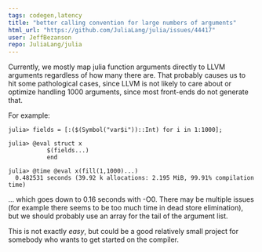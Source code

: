 ```yaml
---
tags: codegen,latency
title: "better calling convention for large numbers of arguments"
html_url: "https://github.com/JuliaLang/julia/issues/44417"
user: JeffBezanson
repo: JuliaLang/julia
---
```


Currently, we mostly map julia function arguments directly to LLVM arguments regardless of how many there are. That probably causes us to hit some pathological cases, since LLVM is not likely to care about or optimize handling 1000 arguments, since most front-ends do not generate that.

For example:
```
julia> fields = [:($(Symbol("var$i"))::Int) for i in 1:1000];

julia> @eval struct x
           $(fields...)
           end

julia> @time @eval x(fill(1,1000)...)
  0.482531 seconds (39.92 k allocations: 2.195 MiB, 99.91% compilation time)
```
... which goes down to 0.16 seconds with -O0. There may be multiple issues (for example there seems to be too much time in dead store elimination), but we should probably use an array for the tail of the argument list.

This is not exactly *easy*, but could be a good relatively small project for somebody who wants to get started on the compiler.
